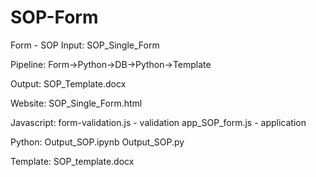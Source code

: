 # SOP-Form
Form - SOP
Input: SOP_Single_Form

Pipeline: Form->Python->DB->Python->Template

Output: SOP_Template.docx

Website:
SOP_Single_Form.html

Javascript:
form-validation.js - validation
app_SOP_form.js - application 

Python:
Output_SOP.ipynb
Output_SOP.py

Template:
SOP_template.docx
